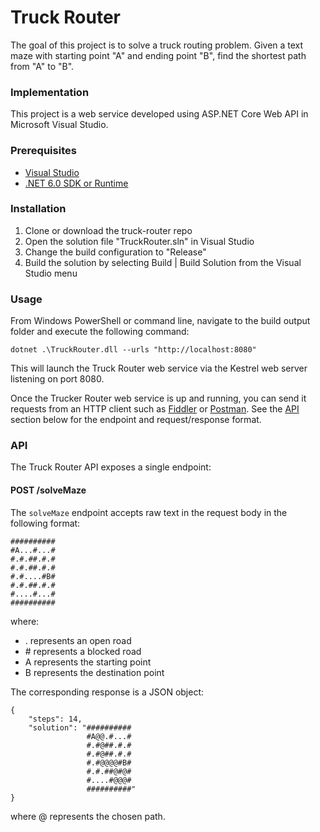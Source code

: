 # Truck Router

The goal of this project is to solve a truck routing problem. Given a text maze with starting point "A" and ending point "B", find the shortest path from "A" to "B".

### Implementation

This project is a web service developed using ASP.NET Core Web API in Microsoft Visual Studio.

### Prerequisites

- [Visual Studio](https://www.visualstudio.com/downloads/)
- [.NET 6.0 SDK or Runtime](https://www.microsoft.com/net/download/core)

### Installation

1. Clone or download the truck-router repo
1. Open the solution file "TruckRouter.sln" in Visual Studio
1. Change the build configuration to "Release"
1. Build the solution by selecting Build | Build Solution from the Visual Studio menu

### Usage

From Windows PowerShell or command line, navigate to the build output folder and execute the following command:

```
dotnet .\TruckRouter.dll --urls "http://localhost:8080"
```

This will launch the Truck Router web service via the Kestrel web server listening on port 8080.

Once the Trucker Router web service is up and running, you can send it requests from an HTTP client such as [Fiddler](http://www.telerik.com/fiddler) or [Postman](https://www.getpostman.com/). See the [API](#api) section below for the endpoint and request/response format. 

### API

The Truck Router API exposes a single endpoint:

#### POST /solveMaze

The `solveMaze` endpoint accepts raw text in the request body in the following format:

```
##########
#A...#...#
#.#.##.#.#
#.#.##.#.#
#.#....#B#
#.#.##.#.#
#....#...#
##########
```

where:

- . represents an open road
- \# represents a blocked road
- A represents the starting point
- B represents the destination point

The corresponding response is a JSON object:

```
{
    "steps": 14,
    "solution": "##########
                 #A@@.#...#
                 #.#@##.#.#
                 #.#@##.#.#
                 #.#@@@@#B#
                 #.#.##@#@#
                 #....#@@@#
                 ##########"
}
```

where @ represents the chosen path.
